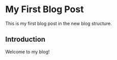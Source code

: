 ﻿# My First Blog Post

This is my first blog post in the new blog structure.

## Introduction

Welcome to my blog!
